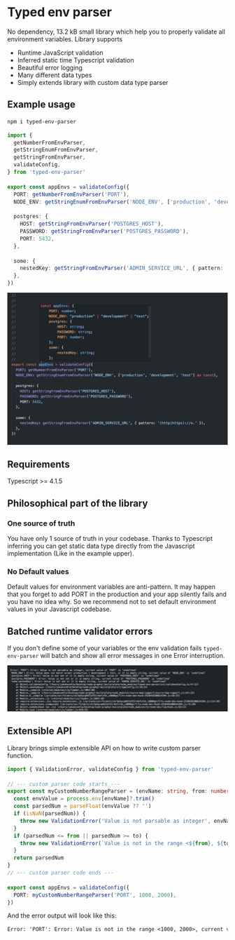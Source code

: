 # Typed env parser

No dependency, 13.2 kB small library which help you to properly validate all environment variables.
Library supports

- Runtime JavaScript validation
- Inferred static time Typescript validation
- Beautiful error logging
- Many different data types
- Simply extends library with custom data type parser

## Example usage

```bash
npm i typed-env-parser
```

```typescript
import {
  getNumberFromEnvParser,
  getStringEnumFromEnvParser,
  getStringFromEnvParser,
  validateConfig,
} from 'typed-env-parser'

export const appEnvs = validateConfig({
  PORT: getNumberFromEnvParser('PORT'),
  NODE_ENV: getStringEnumFromEnvParser('NODE_ENV', ['production', 'development', 'test'] as const),

  postgres: {
    HOST: getStringFromEnvParser('POSTGRES_HOST'),
    PASSWORD: getStringFromEnvParser('POSTGRES_PASSWORD'),
    PORT: 5432,
  },

  some: {
    nestedKey: getStringFromEnvParser('ADMIN_SERVICE_URL', { pattern: '(http|https)://*.' }),
  },
})
```

![Typescript preview](./example/static/ts-preview-1.png)

## Requirements

Typescript >= 4.1.5

## Philosophical part of the library

### One source of truth

You have only 1 source of truth in your codebase.
Thanks to Typescript inferring you can get static data type directly from the Javascript implementation
(Like in the example upper).

### No Default values

Default values for environment variables are anti-pattern.
It may happen that you forget to add PORT in the production and your app silently fails and you have no idea why.
So we recommend not to set default environment values in your Javascript codebase.

## Batched runtime validator errors

If you don't define some of your variables or the env validation fails
`typed-env-parser` will batch and show all error messages in one Error interruption.

![Typescript preview](./example/static/error-batching.png)

## Extensible API

Library brings simple extensible API on how to write custom parser function.

```typescript
import { ValidationError, validateConfig } from 'typed-env-parser'

// --- custom parser code starts ---
export const myCustomNumberRangeParser = (envName: string, from: number, to: number) => () => {
  const envValue = process.env[envName]?.trim()
  const parsedNum = parseFloat(envValue ?? '')
  if (isNaN(parsedNum)) {
    throw new ValidationError('Value is not parsable as integer', envName)
  }
  if (parsedNum <= from || parsedNum >= to) {
    throw new ValidationError(`Value is not in the range <${from}, ${to}>`, envName)
  }
  return parsedNum
}
// --- custom parser code ends ---

export const appEnvs = validateConfig({
  PORT: myCustomNumberRangeParser('PORT', 1000, 2000),
})
```

And the error output will look like this:

```txt
Error: 'PORT': Error: Value is not in the range <1000, 2000>, current value of 'PORT' is '2020'
```
